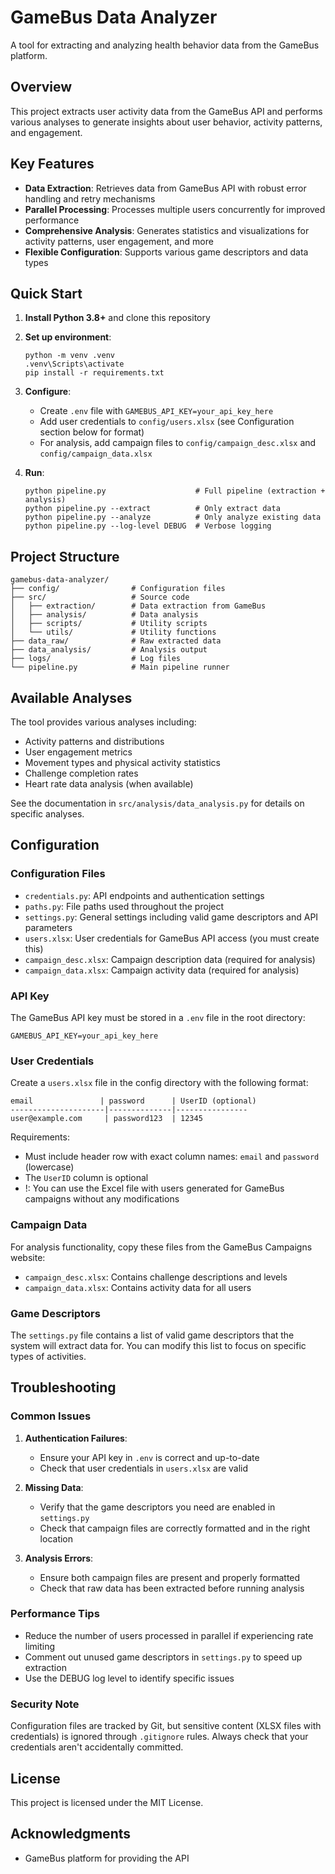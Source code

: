 # GameBus Data Analyzer

A tool for extracting and analyzing health behavior data from the GameBus platform.

## Overview

This project extracts user activity data from the GameBus API and performs various analyses to generate insights about user behavior, activity patterns, and engagement.

## Key Features

- **Data Extraction**: Retrieves data from GameBus API with robust error handling and retry mechanisms
- **Parallel Processing**: Processes multiple users concurrently for improved performance
- **Comprehensive Analysis**: Generates statistics and visualizations for activity patterns, user engagement, and more
- **Flexible Configuration**: Supports various game descriptors and data types

## Quick Start

1. **Install Python 3.8+** and clone this repository
2. **Set up environment**: 
   ```
   python -m venv .venv
   .venv\Scripts\activate
   pip install -r requirements.txt
   ```
3. **Configure**:
   - Create `.env` file with `GAMEBUS_API_KEY=your_api_key_here`
   - Add user credentials to `config/users.xlsx` (see Configuration section below for format)
   - For analysis, add campaign files to `config/campaign_desc.xlsx` and `config/campaign_data.xlsx`

4. **Run**:
   ```
   python pipeline.py                    # Full pipeline (extraction + analysis)
   python pipeline.py --extract          # Only extract data
   python pipeline.py --analyze          # Only analyze existing data
   python pipeline.py --log-level DEBUG  # Verbose logging
   ```

## Project Structure

```
gamebus-data-analyzer/
├── config/                # Configuration files
├── src/                   # Source code
│   ├── extraction/        # Data extraction from GameBus
│   ├── analysis/          # Data analysis
│   ├── scripts/           # Utility scripts
│   └── utils/             # Utility functions
├── data_raw/              # Raw extracted data
├── data_analysis/         # Analysis output
├── logs/                  # Log files
└── pipeline.py            # Main pipeline runner
```

## Available Analyses

The tool provides various analyses including:
- Activity patterns and distributions
- User engagement metrics
- Movement types and physical activity statistics
- Challenge completion rates
- Heart rate data analysis (when available)

See the documentation in `src/analysis/data_analysis.py` for details on specific analyses.

## Configuration

### Configuration Files

- `credentials.py`: API endpoints and authentication settings
- `paths.py`: File paths used throughout the project
- `settings.py`: General settings including valid game descriptors and API parameters
- `users.xlsx`: User credentials for GameBus API access (you must create this)
- `campaign_desc.xlsx`: Campaign description data (required for analysis)
- `campaign_data.xlsx`: Campaign activity data (required for analysis)

### API Key

The GameBus API key must be stored in a `.env` file in the root directory:

```
GAMEBUS_API_KEY=your_api_key_here
```

### User Credentials

Create a `users.xlsx` file in the config directory with the following format:

```
email               | password      | UserID (optional)
---------------------|--------------|----------------
user@example.com     | password123  | 12345
```

Requirements:
- Must include header row with exact column names: `email` and `password` (lowercase)
- The `UserID` column is optional
- !: You can use the Excel file with users generated for GameBus campaigns without any modifications

### Campaign Data

For analysis functionality, copy these files from the GameBus Campaigns website:
- `campaign_desc.xlsx`: Contains challenge descriptions and levels
- `campaign_data.xlsx`: Contains activity data for all users

### Game Descriptors

The `settings.py` file contains a list of valid game descriptors that the system will extract data for. You can modify this list to focus on specific types of activities.

## Troubleshooting

### Common Issues

1. **Authentication Failures**:
   - Ensure your API key in `.env` is correct and up-to-date
   - Check that user credentials in `users.xlsx` are valid

2. **Missing Data**:
   - Verify that the game descriptors you need are enabled in `settings.py`
   - Check that campaign files are correctly formatted and in the right location

3. **Analysis Errors**:
   - Ensure both campaign files are present and properly formatted
   - Check that raw data has been extracted before running analysis

### Performance Tips

- Reduce the number of users processed in parallel if experiencing rate limiting
- Comment out unused game descriptors in `settings.py` to speed up extraction
- Use the DEBUG log level to identify specific issues

### Security Note

Configuration files are tracked by Git, but sensitive content (XLSX files with credentials) is ignored through `.gitignore` rules. Always check that your credentials aren't accidentally committed.

## License

This project is licensed under the MIT License.

## Acknowledgments

- GameBus platform for providing the API
